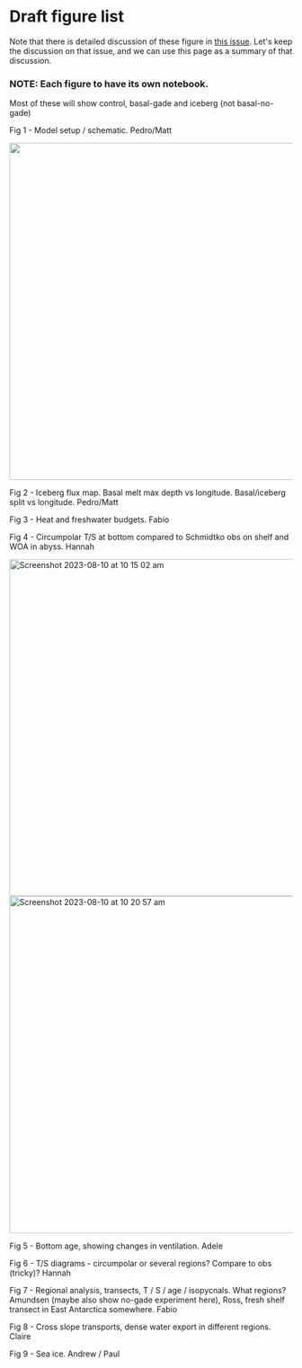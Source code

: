 # Draft figure list

Note that there is detailed discussion of these figure in [this issue](https://github.com/pedrocol/basal_mom5-collaborative-project/issues/72). Let's keep the discussion on that issue, and we can use this page as a summary of that discussion.

### NOTE: Each figure to have its own notebook.

Most of these will show control, basal-gade and iceberg (not basal-no-gade)

Fig 1 - Model setup / schematic. Pedro/Matt

<img width="600" src="https://github.com/pedrocol/basal_mom5-collaborative-project/assets/23285319/415eafaf-eb67-462e-9305-0b6ec123df1e">

Fig 2 - Iceberg flux map. Basal melt max depth vs longitude. Basal/iceberg split vs longitude. Pedro/Matt

Fig 3 - Heat and freshwater budgets. Fabio

Fig 4 - Circumpolar T/S at bottom compared to Schmidtko obs on shelf and WOA in abyss. Hannah

 <img width="600" alt="Screenshot 2023-08-10 at 10 15 02 am" src="https://github.com/pedrocol/basal_mom5-collaborative-project/assets/8506963/311b682a-ae2d-4176-9ddc-2286db1158e1">
<img width="600" alt="Screenshot 2023-08-10 at 10 20 57 am" src="https://github.com/pedrocol/basal_mom5-collaborative-project/assets/8506963/fb0f0528-93cf-4c61-b858-02f00b4a63e8">
 
Fig 5 - Bottom age, showing changes in ventilation. Adele

Fig 6 - T/S diagrams - circumpolar or several regions? Compare to obs (tricky)? Hannah

Fig 7 - Regional analysis, transects, T / S / age / isopycnals. What regions? Amundsen (maybe also show no-gade experiment here), Ross, fresh shelf transect in East Antarctica somewhere. Fabio

Fig 8 - Cross slope transports, dense water export in different regions. Claire

Fig 9 - Sea ice. Andrew / Paul
